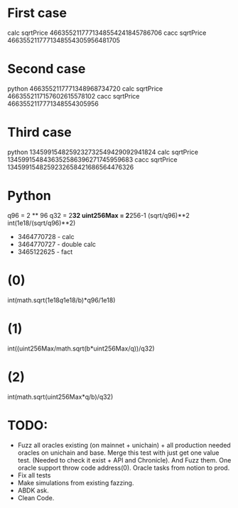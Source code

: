 # First case

calc sqrtPrice 4663552117771348554241845786706
cacc sqrtPrice 4663552117771348554305956481705

# Second case

python 4663552117771348968734720
calc sqrtPrice 4663552117157602615578102
cacc sqrtPrice 4663552117771348554305956

# Third case

python 1345991548259232732549429092941824
calc sqrtPrice 1345991548436352586396271745959683
cacc sqrtPrice 1345991548259232658421686564476326

# Python

q96 = 2 ** 96
q32 = 2**32
uint256Max = 2**256-1
(sqrt/q96)**2
int(1e18/(sqrt/q96)\*\*2)

- 3464770728 - calc
- 3464770727 - double calc
- 3465122625 - fact

# (0)

int(math.sqrt(1e18*q*1e18/b)\*q96/1e18)

# (1)

int((uint256Max/math.sqrt(b\*uint256Max/q))/q32)

# (2)

int(math.sqrt(uint256Max\*q/b)/q32)

# TODO:

- Fuzz all oracles existing (on mainnet + unichain) + all production needed oracles on unichain and base. Merge this test with just get one value test. (Needed to check it exist + API and Chronicle). And Fuzz them. One oracle support throw code address(0). Oracle tasks from notion to prod.
- Fix all tests
- Make simulations from existing fazzing.
- ABDK ask.
- Clean Code.
